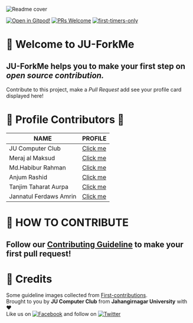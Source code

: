 ![Readme cover](howto/JU-ForkMe.png "JUForkMe Cover")

[![Open in Gitpod!](https://gitpod.io/button/open-in-gitpod.svg)](https://gitpod.io/#https://github.com/JU-Computer-Club/JU-ForkMe)
[![PRs Welcome](https://img.shields.io/badge/PRs-welcome-success?style=for-the-badge&logo=appveyor)](https://github.com/JU-Computer-Club/JU-ForkMe/blob/master/CONTRIBUTING.md) 
[![first-timers-only](https://img.shields.io/badge/first--timers--only-friendly-blue?style=for-the-badge&logo=appveyor)](https://www.firsttimersonly.com/)

# :triangular_flag_on_post: Welcome to JU-ForkMe 
## **JU-ForkMe** helps you to make your first step on *open source contribution.* 
Contribute to this project, make a *Pull Request* add see your profile card displayed here!

# :purple_heart: Profile Contributors :purple_heart:
| **NAME**           | **PROFILE**                                                                                   |
|--------------------|-----------------------------------------------------------------------------------------------|
| JU Computer Club | [Click me](Contributors/example.md) |
| Meraj al Maksud | [Click me](Contributors/example2.md) |
| Md.Habibur Rahman | [Click me](Contributors/Habibs_contribution.md) |
| Anjum Rashid | [Click me](Contributors/anjum-rashid.md) |
|Tanjim Taharat Aurpa| [Click me](Contributors/Taharat_Aurpa.md) |
|Jannatul Ferdaws Amrin| [Click me](Contributors/Amrin.md) |

# :scroll: HOW TO CONTRIBUTE

## Follow our [Contributing Guideline](CONTRIBUTING.md) to make your first pull request! 
  
# :mega: Credits
Some guideline images collected from [First-contributions](https://github.com/firstcontributions/first-contributions). <br> 
Brought to you by **JU Computer Club** from **Jahangirnagar University** with :heart: <br>
Like us on [![Facebook](https://i.imgur.com/fep1WsG.png)](https://www.facebook.com/jucomputerclub) and follow on [![Twitter](https://i.imgur.com/wWzX9uB.png)](https://twitter.com/JUComputerClub)<br>
